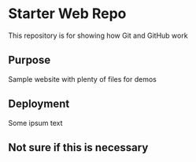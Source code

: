 # Starter Web Repo

This repository is for showing how Git and GitHub work

## Purpose

Sample website with plenty of files for demos

## Deployment

Some ipsum text

## Not sure if this is necessary
